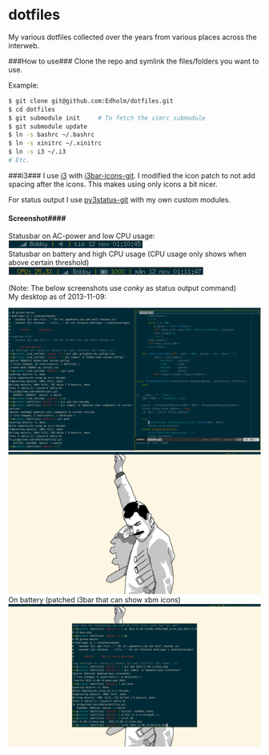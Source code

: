 dotfiles
========
My various dotfiles collected over the years from various places across the interweb.

###How to use###
Clone the repo and symlink the files/folders you want to use.

Example:

 ```bash
$ git clone git@github.com:Edholm/dotfiles.git  
$ cd dotfiles  
$ git submodule init     # To fetch the vimrc submodule
$ git submodule update
$ ln -s bashrc ~/.bashrc
$ ln -s xinitrc ~/.xinitrc
$ ln -s i3 ~/.i3
# Etc.
```

###i3###
I use [i3](https://www.archlinux.org/packages/community/x86_64/i3-wm/) with [i3bar-icons-git](https://aur.archlinux.org/packages/i3bar-icons-git/). 
I modified the icon patch to not add spacing after the icons. This makes using only icons a bit nicer.

For status output I use [py3status-git](https://aur.archlinux.org/packages/py3status-git/) with my own custom modules.
#### Screenshot####
Statusbar on AC-power and low CPU usage:  
![Statusbar](screenshots/2013-11-12-statusbar.png "i3bar-icon, i3status and py3status")  
Statusbar on battery and high CPU usage (CPU usage only shows when above certain threshold)  
![Statusbar](screenshots/2013-11-12-statusbar-battery.png "i3bar-icon, i3status and py3status")  

(Note: The below screenshots use _conky_ as status output command)  
My desktop as of 2013-11-09:

![i3, urxvt and custom conkyrc as status feeder](screenshots/2013-11-09-i3-busy.png "Busy")
![Clean desktop](screenshots/2013-11-09-i3-clean.png "Clean")
On battery (patched i3bar that can show xbm icons)
![On battery](screenshots/2013-11-09-i3-battery.png "On battery")

